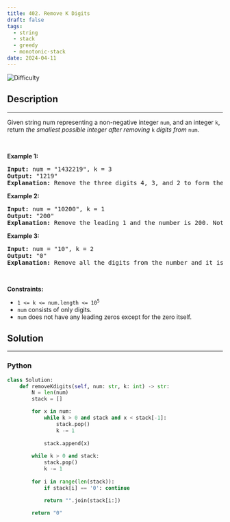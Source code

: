 ```yaml
---
title: 402. Remove K Digits
draft: false
tags: 
  - string
  - stack
  - greedy
  - monotonic-stack
date: 2024-04-11
---
```


![Difficulty](https://img.shields.io/badge/Difficulty-Medium-blue.svg)

## Description

---
<p>Given string num representing a non-negative integer <code>num</code>, and an integer <code>k</code>, return <em>the smallest possible integer after removing</em> <code>k</code> <em>digits from</em> <code>num</code>.</p>

<p>&nbsp;</p>
<p><strong class="example">Example 1:</strong></p>

<pre>
<strong>Input:</strong> num = &quot;1432219&quot;, k = 3
<strong>Output:</strong> &quot;1219&quot;
<strong>Explanation:</strong> Remove the three digits 4, 3, and 2 to form the new number 1219 which is the smallest.
</pre>

<p><strong class="example">Example 2:</strong></p>

<pre>
<strong>Input:</strong> num = &quot;10200&quot;, k = 1
<strong>Output:</strong> &quot;200&quot;
<strong>Explanation:</strong> Remove the leading 1 and the number is 200. Note that the output must not contain leading zeroes.
</pre>

<p><strong class="example">Example 3:</strong></p>

<pre>
<strong>Input:</strong> num = &quot;10&quot;, k = 2
<strong>Output:</strong> &quot;0&quot;
<strong>Explanation:</strong> Remove all the digits from the number and it is left with nothing which is 0.
</pre>

<p>&nbsp;</p>
<p><strong>Constraints:</strong></p>

<ul>
	<li><code>1 &lt;= k &lt;= num.length &lt;= 10<sup>5</sup></code></li>
	<li><code>num</code> consists of only digits.</li>
	<li><code>num</code> does not have any leading zeros except for the zero itself.</li>
</ul>


## Solution

---
### Python
``` py title='remove-k-digits'
class Solution:
    def removeKdigits(self, num: str, k: int) -> str:
        N = len(num)
        stack = []

        for x in num:
            while k > 0 and stack and x < stack[-1]:
                stack.pop()
                k -= 1
            
            stack.append(x)
        
        while k > 0 and stack:
            stack.pop()
            k -= 1
        
        for i in range(len(stack)):
            if stack[i] == '0': continue

            return "".join(stack[i:])
        
        return "0"

```

